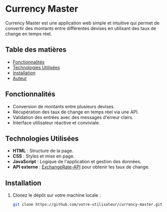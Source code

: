# Currency Master

Currency Master est une application web simple et intuitive qui permet de convertir des montants entre différentes devises en utilisant des taux de change en temps réel.

## Table des matières
- [Fonctionnalités](#fonctionnalités)
- [Technologies Utilisées](#technologies-utilisées)
- [Installation](#installation)
- [Auteur](#auteur)

## Fonctionnalités

- Conversion de montants entre plusieurs devises.
- Récupération des taux de change en temps réel via une API.
- Validation des entrées avec des messages d'erreur clairs.
- Interface utilisateur réactive et conviviale.

## Technologies Utilisées

- **HTML** : Structure de la page.
- **CSS** : Styles et mise en page.
- **JavaScript** : Logique de l'application et gestion des données.
- **API externe** : [ExchangeRate-API](https://www.exchangerate-api.com/) pour obtenir les taux de change.

## Installation

1. Clonez le dépôt sur votre machine locale :
   ```bash
   git clone https://github.com/votre-utilisateur/currency-master.git
